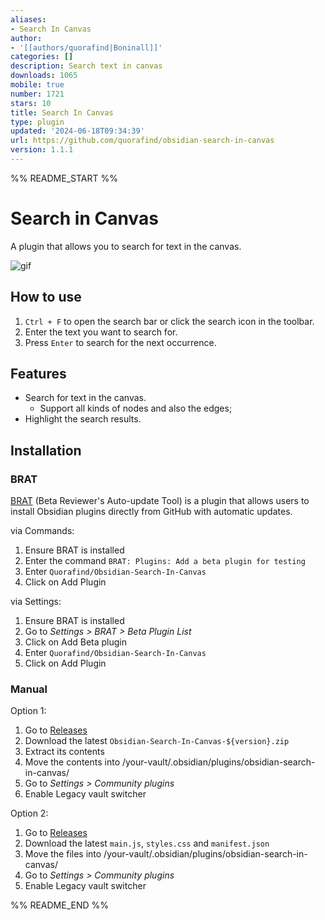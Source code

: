 ```yaml
---
aliases:
- Search In Canvas
author:
- '[[authors/quorafind|Boninall]]'
categories: []
description: Search text in canvas
downloads: 1065
mobile: true
number: 1721
stars: 10
title: Search In Canvas
type: plugin
updated: '2024-06-18T09:34:39'
url: https://github.com/quorafind/obsidian-search-in-canvas
version: 1.1.1
---
```


%% README_START %%

# Search in Canvas

A plugin that allows you to search for text in the canvas.

![gif](https://raw.githubusercontent.com/quorafind/obsidian-search-in-canvas/HEAD/canvas-search.gif)

## How to use

1. `Ctrl + F` to open the search bar or click the search icon in the toolbar.
2. Enter the text you want to search for.
3. Press `Enter` to search for the next occurrence.

## Features

- Search for text in the canvas.
	- Support all kinds of nodes and also the edges;
- Highlight the search results.

## Installation

### BRAT

[BRAT](https://github.com/TfTHacker/obsidian42-brat) (Beta Reviewer's Auto-update Tool) is a plugin that allows users to
install Obsidian plugins directly from GitHub with automatic updates.

via Commands:

1. Ensure BRAT is installed
2. Enter the command `BRAT: Plugins: Add a beta plugin for testing`
3. Enter `Quorafind/Obsidian-Search-In-Canvas`
4. Click on Add Plugin

via Settings:

1. Ensure BRAT is installed
2. Go to *Settings > BRAT > Beta Plugin List*
3. Click on Add Beta plugin
4. Enter `Quorafind/Obsidian-Search-In-Canvas`
5. Click on Add Plugin

### Manual

Option 1:

1. Go to [Releases](https://github.com/Quorafind/Obsidian-Search-In-Canvas/releases)
2. Download the latest `Obsidian-Search-In-Canvas-${version}.zip`
3. Extract its contents
4. Move the contents into /your-vault/.obsidian/plugins/obsidian-search-in-canvas/
5. Go to *Settings > Community plugins*
6. Enable Legacy vault switcher

Option 2:

1. Go to [Releases](https://github.com/Quorafind/Obsidian-Search-In-Canvas/releases)
2. Download the latest `main.js`, `styles.css` and `manifest.json`
3. Move the files into /your-vault/.obsidian/plugins/obsidian-search-in-canvas/
5. Go to *Settings > Community plugins*
6. Enable Legacy vault switcher



%% README_END %%